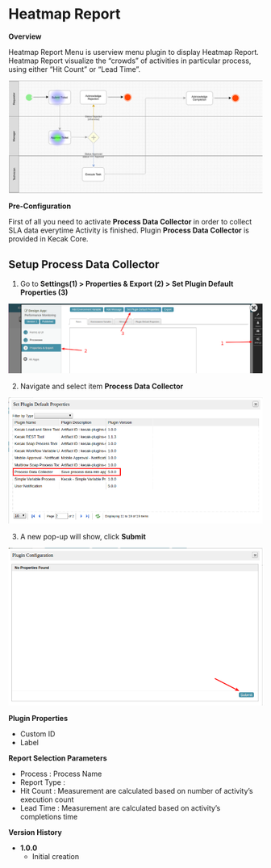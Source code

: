 # Heatmap Report

**Overview**

Heatmap Report Menu is userview menu plugin to display Heatmap Report. Heatmap Report visualize the “crowds” of activities in particular process, using either “Hit Count” or “Lead Time”.

<img src="https://raw.githubusercontent.com/kinnara-digital-studio/kecak-workflow/master/docs/assets/heatmap.png" alt="" />

**Pre-Configuration**

First of all you need to activate **Process Data Collector** in order to collect SLA data everytime Activity is finished. Plugin **Process Data Collector** is provided in Kecak Core.

## Setup Process Data Collector

1. Go to **Settings(1) > Properties & Export (2) > Set Plugin Default Properties (3)** 

<img src="https://raw.githubusercontent.com/kinnara-digital-studio/kecak-workflow/master/docs/assets/heatmap1.png" alt="" />

2. Navigate and select item **Process Data Collector**

<img src="https://raw.githubusercontent.com/kinnara-digital-studio/kecak-workflow/master/docs/assets/heatmap2.png" alt="" />

3. A new pop-up will show, click **Submit**

<img src="https://raw.githubusercontent.com/kinnara-digital-studio/kecak-workflow/master/docs/assets/heatmap3.png" alt="" />

**Plugin Properties**
*  Custom ID
*  Label

**Report Selection Parameters**

*  Process : Process Name
*  Report Type :
  *  Hit Count : Measurement are calculated based on number of activity’s execution count
  *  Lead Time : Measurement are calculated based on activity’s completions time

**Version History**

*  **1.0.0**
   * Initial creation
